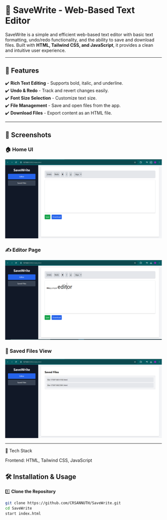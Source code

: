 # 📝 SaveWrite - Web-Based Text Editor  

SaveWrite is a simple and efficient web-based text editor with basic text formatting, undo/redo functionality, and the ability to save and download files. Built with **HTML, Tailwind CSS, and JavaScript**, it provides a clean and intuitive user experience.

---

## 🚀 Features  
✔️ **Rich Text Editing** - Supports bold, italic, and underline.  
✔️ **Undo & Redo** - Track and revert changes easily.  
✔️ **Font Size Selection** - Customize text size.  
✔️ **File Management** - Save and open files from the app.  
✔️ **Download Files** - Export content as an HTML file.  

---

## 📸 Screenshots  

### 🏠 Home UI  
![Home UI](screenshots/ui.png)  

### ✍️ Editor Page  
![Editor](screenshots/editor.png)  

### 📁 Saved Files View  
![Saved Files](screenshots/saved.png)  

---
🎨 Tech Stack

Frontend: HTML, Tailwind CSS, JavaScript

## 🛠️ Installation & Usage  

1️⃣ **Clone the Repository**  
```sh
git clone https://github.com/CRSANNUTH/SaveWrite.git
cd SaveWrite
start index.html


